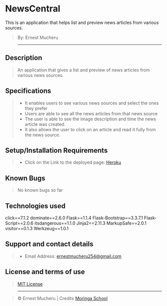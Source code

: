 # NewsCentral
This is an application that helps list and preview news articles from various sources.   

> By: Ernest Mucheru

> ------------------------------------------------------------------------------

## Description

> An application that gives a list and preview of news articles from various news sources.

## Specifications

> - It enables users to see various news sources and select the ones they prefer
> - Users are able to see all the news articles from that news source
> - The user is able to see the image description and time the news article was created.
> - It also allows the user to click on an article and read it fully from the news source.


## Setup/Installation Requirements

> - Click on the Link to the deployed page: [Heroku](https://ernestmucheru.herokuapp.com/)

## Known Bugs

> No known bugs so far

## Technologies used

click==7.1.2
dominate==2.6.0
Flask==1.1.4
Flask-Bootstrap==3.3.7.1
Flask-Script==2.0.6
itsdangerous==1.1.0
Jinja2==2.11.3
MarkupSafe==2.0.1
visitor==0.1.3
Werkzeug==1.0.1



## Support and contact details


> - Email Address: ernestmucheru254@gmail.com

## License and terms of use

> [MIT License](license)

> --------------------------------------------------------------------------------

> © Ernest Mucheru | Credits [Moringa School](https://moringaschool.com/)

